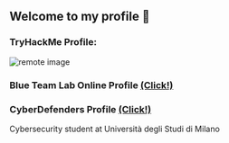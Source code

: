 ## Welcome to my profile 👋
### TryHackMe Profile: 
![remote image](https://tryhackme-badges.s3.amazonaws.com/omarrdaniel.png)

### Blue Team Lab Online Profile [(Click!)](https://blueteamlabs.online/public/user/b5a87cdaef47805dabffe9)

### CyberDefenders Profile [(Click!)](https://cyberdefenders.org/p/omarrdaniel)


Cybersecurity student at Università degli Studi di Milano
<!--
**omarrdaniel/omarrdaniel** is a ✨ _special_ ✨ repository because its `README.md` (this file) appears on your GitHub profile.

Here are some ideas to get you started:

- 🔭 I’m currently working on ...
- 🌱 I’m currently learning ...
- 👯 I’m looking to collaborate on ...
- 🤔 I’m looking for help with ...
- 💬 Ask me about ...
- 📫 How to reach me: ...
- 😄 Pronouns: ...
- ⚡ Fun fact: ...
-->
